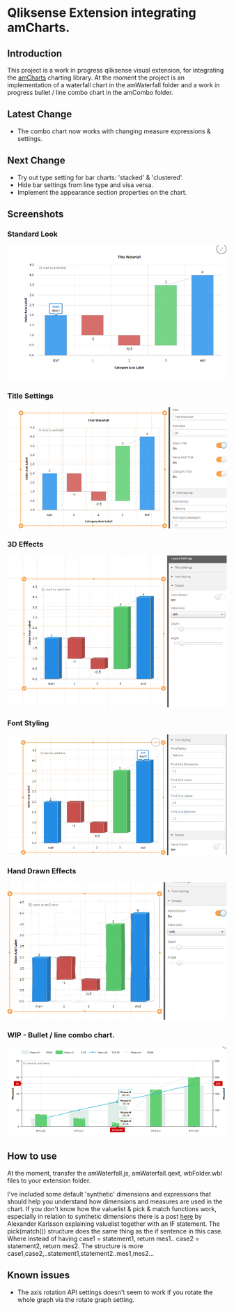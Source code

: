 # Qliksense Extension integrating amCharts.

## Introduction
This project is a work in progress qliksense visual extension, for integrating the
[amCharts](https://www.amcharts.com/) charting library.
At the moment the project is an implementation of a waterfall chart in the amWaterfall folder and a work in progress bullet / line combo chart in the amCombo folder.

## Latest Change
* The combo chart now works with changing measure expressions & settings.

## Next Change
* Try out type setting for bar charts: 'stacked' & 'clustered'.
* Hide bar settings from line type and visa versa.
* Implement the appearance section properties on the chart.

## Screenshots
### Standard Look
![Standard Look](standardLook.PNG)
### Title Settings
![Title Settings](TitleSettings.PNG)
### 3D Effects
![3D Effects](3DEffects.PNG)
### Font Styling
![Font Styling And Balloon](fontStylingAndBalloon.PNG)
### Hand Drawn Effects
![Hand Drawn Effect](HandDrawnEffect.PNG)
### WIP - Bullet / line combo chart.
![Bullet / line combo chart](comboChartWIP.PNG)


## How to use
At the moment, transfer the amWaterfall.js, amWaterfall.qext, wbFolder.wbl files to your extension folder.

I've included some default 'synthetic' dimensions and expressions that should help you understand how dimensions and measures are used in the chart. If you don't know how the valuelist & pick & match functions work, especially in relation to synthetic dimensions there is a post [here](https://community.qlik.com/blogs/qlikviewdesignblog/2013/07/01/valuelist-for-those-tricky-situations) by Alexander Karlsson explaining valuelist together with an IF statement. The pick(match()) structure does the same thing as the if sentence in this case. Where instead of having case1 = statement1, return mes1.. case2 = statement2, return mes2. The structure is more case1,case2,..statement1,statement2..mes1,mes2...

## Known issues
* The axis rotation API settings doesn't seem to work if you rotate the whole graph via the rotate graph setting.